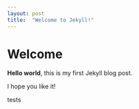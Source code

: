 ```yaml
---
layout: post
title:  "Welcome to Jekyll!"
---
```


# Welcome

**Hello world**, this is my first Jekyll blog post.

I hope you like it!

tests